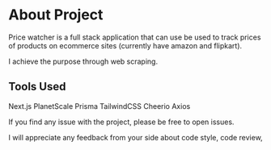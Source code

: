 # About Project

Price watcher is a full stack application that can use be used to track prices of products on ecommerce sites (currently have amazon and flipkart).

I achieve the purpose through web scraping. 

## Tools Used

Next.js
PlanetScale
Prisma
TailwindCSS
Cheerio
Axios

If you find any issue with the project, please be free to open issues.

I will appreciate any feedback from your side about code style, code review,